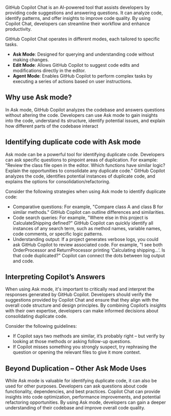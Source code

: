 GitHub Copilot Chat is an AI-powered tool that assists developers by providing code suggestions and answering questions. It can analyze code, identify patterns, and offer insights to improve code quality. By using Copilot Chat, developers can streamline their workflow and enhance productivity.

GitHub Copilot Chat operates in different modes, each tailored to specific tasks.

- **Ask Mode**: Designed for querying and understanding code without making changes.
- **Edit Mode**: Allows GitHub Copilot to suggest code edits and modifications directly in the editor.
- **Agent Mode**: Enables GitHub Copilot to perform complex tasks by executing a series of actions based on user instructions.

## Why use Ask mode?

In Ask mode, GitHub Copilot analyzes the codebase and answers questions without altering the code. Developers can use Ask mode to gain insights into the code, understand its structure, identify potential issues, and explain how different parts of the codebase interact

## Identifying duplicate code with Ask mode

Ask mode can be a powerful tool for identifying duplicate code. Developers can ask specific questions to pinpoint areas of duplication. For example: "Review the class file open in the editor. Which functions have similar logic? Explain the opportunities to consolidate any duplicate code." GitHub Copilot analyzes the code, identifies potential instances of duplicate code, and explains the options for consolidation/refactoring.

Consider the following strategies when using Ask mode to identify duplicate code:

- Comparative questions: For example, "Compare class A and class B for similar methods." GitHub Copilot can outline differences and similarities.
- Code search queries: For example, "Where else in this project is CalculateShipping defined?" GitHub Copilot can quickly identify all instances of any search term, such as method names, variable names, code comments, or specific logic patterns.
- Understanding output: If a project generates verbose logs, you could ask GitHub Copilot to review associated code. For example, "I see both OrderProcessor and ReturnProcessor printing ‘Calculating shipping…’. Is that code duplicated?" Copilot can connect the dots between log output and code.

## Interpreting Copilot’s Answers

When using Ask mode, it's important to critically read and interpret the responses generated by GitHub Copilot. Developers should verify the suggestions provided by Copilot Chat and ensure that they align with the overall code structure and design principles. By combining Copilot’s insights with their own expertise, developers can make informed decisions about consolidating duplicate code.

Consider the following guidelines:

- If Copilot says two methods are similar, it’s probably right – but verify by looking at those methods or asking follow-up questions.
- If Copilot misses something you strongly suspect, try rephrasing the question or opening the relevant files to give it more context.

## Beyond Duplication – Other Ask Mode Uses

While Ask mode is valuable for identifying duplicate code, it can also be used for other purposes. Developers can ask questions about code functionality, dependencies, and best practices. Copilot Chat can provide insights into code optimization, performance improvements, and potential refactoring opportunities. By using Ask mode, developers can gain a deeper understanding of their codebase and improve overall code quality.
